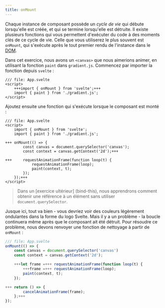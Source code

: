 ```yaml
---
title: onMount
---
```


Chaque instance de composant possède un _cycle de vie_ qui débute lorsqu'elle est créée, et qui se termine lorsqu'elle est détruite. Il existe plusieurs fonctions qui vous permettent d'exécuter du code à des moments clés de ce cycle de vie. Celle que vous utiliserez le plus souvent est `onMount`, qui s'exécute après le tout premier rendu de l'instance dans le <span class="vo">[DOM](PUBLIC_SVELTE_SITE_URL/docs/web#dom)</span>.

Dans cet exercice, nous avons un `<canvas>` que nous aimerions animer, en utilisant la fonction `paint` dans `gradient.js`. Commencez par importer la fonction depuis `svelte` :

```svelte
/// file: App.svelte
<script>
	+++import { onMount } from 'svelte';+++
	import { paint } from './gradient.js';
</script>
```

Ajoutez ensuite une fonction qui s'exécute lorsque le composant est monté :

```svelte
/// file: App.svelte
<script>
	import { onMount } from 'svelte';
	import { paint } from './gradient.js';

+++	onMount(() => {
		const canvas = document.querySelector('canvas');
		const context = canvas.getContext('2d');+++

+++		requestAnimationFrame(function loop(t) {
			requestAnimationFrame(loop);
			paint(context, t);
		});
	});+++
</script>
```

> Dans un [exercice ultérieur] (bind-this), nous apprendrons comment obtenir une référence à un élément sans utiliser `document.querySelector`.

Jusque ici, tout va bien - vous devriez voir des couleurs légèrement ondulantes dans la forme du logo Svelte. Mais il y a un problème - la boucle continuera même après que le composant ait été détruit. Pour résoudre ce problème, nous devons renvoyer une fonction de nettoyage à partir de `onMount` :

```js
/// file: App.svelte
onMount(() => {
	const canvas = document.querySelector('canvas')
	const context = canvas.getContext('2d');

	+++let frame =+++ requestAnimationFrame(function loop(t) {
		+++frame =+++ requestAnimationFrame(loop);
		paint(context, t);
	});

+++	return () => {
		cancelAnimationFrame(frame);
	};+++
});
```
